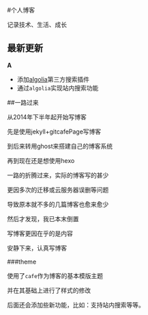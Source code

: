 #个人博客

  记录技术、生活、成长

## 最新更新

**A**

  * 添加[algolia](https://www.algolia.com)第三方搜索插件
  * 通过`algolia`实现站内搜索功能

##一路过来

  从2014年下半年起开始写博客

  先是使用jekyll+gitcafePage写博客

  到后来转用ghost来搭建自己的博客系统

  再到现在还是想使用hexo

  一路的折腾过来，实际的博客写的甚少

  更因多次的迁移或云服务器误删等问题
  
  导致原本就不多的几篇博客也愈来愈少
  
  然后才发现，我已本末倒置
  
  写博客更因在乎的是内容

  安静下来，认真写博客

###theme
 
  使用了`cafe`作为博客的基本模版主题

  并在其基础上进行了样式的修改

  后面还会添加些新功能，比如：支持站内搜索等等。
